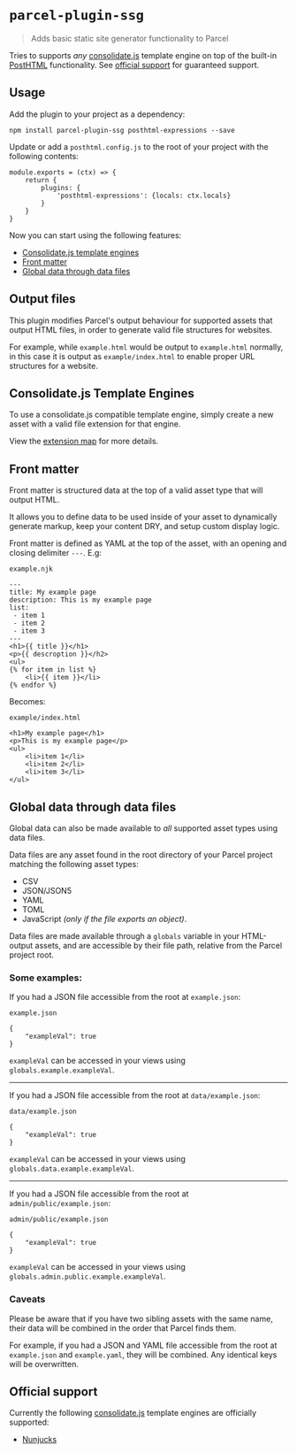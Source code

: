 # `parcel-plugin-ssg`

> Adds basic static site generator functionality to Parcel

Tries to supports _any_ [consolidate.js](https://github.com/tj/consolidate.js/) template engine on top of the built-in [PostHTML](https://parceljs.org/html.html#posthtml) functionality. See [official support](#official-support) for guaranteed support.

## Usage

Add the plugin to your project as a dependency:

```
npm install parcel-plugin-ssg posthtml-expressions --save
```

Update or add a `posthtml.config.js` to the root of your project with the following contents:

```
module.exports = (ctx) => {
    return {
        plugins: {
            'posthtml-expressions': {locals: ctx.locals}
        }
    }
}
```

Now you can start using the following features:

- [Consolidate.js template engines](#consolidate.js-template-engines)
- [Front matter](#front-matter)
- [Global data through data files](#global-data-through-data-files)

## Output files

This plugin modifies Parcel's output behaviour for supported assets that output HTML files, in order to generate valid file structures for websites.

For example, while `example.html` would be output to `example.html` normally, in this case it is output as `example/index.html` to enable proper URL structures for a website.

## Consolidate.js Template Engines

To use a consolidate.js compatible template engine, simply create a new asset with a valid file extension for that engine.

View the [extension map](./lib/utils/extMap.js) for more details.

## Front matter

Front matter is structured data at the top of a valid asset type that will output HTML.

It allows you to define data to be used inside of your asset to dynamically generate markup, keep your content DRY, and setup custom display logic.

Front matter is defined as YAML at the top of the asset, with an opening and closing delimiter `---`. E.g:

`example.njk`
```
---
title: My example page
description: This is my example page
list:
 - item 1
 - item 2
 - item 3
---
<h1>{{ title }}</h1>
<p>{{ descroption }}</h2>
<ul>
{% for item in list %}
    <li>{{ item }}</li>
{% endfor %}
```

Becomes:

`example/index.html`
```
<h1>My example page</h1>
<p>This is my example page</p>
<ul>
    <li>item 1</li>
    <li>item 2</li>
    <li>item 3</li>
</ul>
```

## Global data through data files

Global data can also be made available to _all_ supported asset types using data files.

Data files are any asset found in the root directory of your Parcel project matching the following asset types:

- CSV
- JSON/JSON5
- YAML
- TOML
- JavaScript _(only if the file exports an object)_.

Data files are made available through a `globals` variable in your HTML-output assets, and are accessible by their file path, relative from the Parcel project root.

### Some examples: 

If you had a JSON file accessible from the root at `example.json`:

`example.json`
```
{
    "exampleVal": true
}
```

`exampleVal` can be accessed in your views using `globals.example.exampleVal`.

---

If you had a JSON file accessible from the root at `data/example.json`:

`data/example.json`
```
{
    "exampleVal": true
}
```

`exampleVal` can be accessed in your views using `globals.data.example.exampleVal`.

---

If you had a JSON file accessible from the root at `admin/public/example.json`:

`admin/public/example.json`
```
{
    "exampleVal": true
}
```

`exampleVal` can be accessed in your views using `globals.admin.public.example.exampleVal`.

### Caveats

Please be aware that if you have two sibling assets with the same name, their data will be combined in the order that Parcel finds them.

For example, if you had a JSON and YAML file accessible from the root at `example.json` and `example.yaml`, they will be combined. Any identical keys will be overwritten.

## Official support

Currently the following [consolidate.js](https://github.com/tj/consolidate.js/) template engines are officially supported:

- [Nunjucks](https://mozilla.github.io/nunjucks/)
